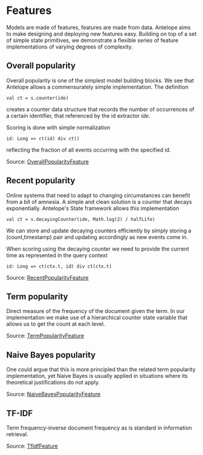 # Features #

Models are made of features, features are made from data. Antelope aims to make
designing and deploying new features easy. Building on top of a set of simple
state primitives, we demonstrate a flexible series of feature implementations
of varying degrees of complexity.

## Overall popularity ##

Overall popularity is one of the simplest model building blocks. We see that 
Antelope allows a commensurately simple implementation. The definition

    val ct = s.counter(ide)
    
creates a counter data structure that records the number of occurrences of a
certain identifier, that referenced by the id extractor *ide*.

Scoring is done with simple normalization

    id: Long => ct(id) div ct()

reflecting the fraction of all events occurring with the specified id.

Source: [OverallPopularityFeature](../antelope/src/main/scala/co/ifwe/antelope/feature/OverallPopularityFeature.scala)

## Recent popularity ##

Online systems that need to adapt to changing circumstances can benefit from a bit of
amnesia. A simple and clean solution is a counter that decays exponentially. Antelope's
State framework allows this implementation

    val ct = s.decayingCounter(ide, Math.log(2) / halfLife)
    
We can store and update decaying counters efficiently by simply storing a
(count,timestamp) pair and updating accordingly as new events come in.

When scoring using the decaying counter we need to provide the current time as
represented in the query context

    id: Long => ct(ctx.t, id) div ct(ctx.t)

Source: [RecentPopularityFeature](../antelope/src/main/scala/co/ifwe/antelope/feature/RecentPopularityFeature.scala)

## Term popularity ##

Direct measure of the frequency of the document given the term. In our implementation
we make use of a hierarchical counter state variable that allows us to get the count
at each level.

Source: [TermPopularityFeature](../antelope/src/main/scala/co/ifwe/antelope/feature/TermPopularityFeature.scala)

## Naive Bayes popularity ##

One could argue that this is more principled than the related term popularity
implementation, yet Naive Bayes is usually applied in situations where its
theoretical justifications do not apply.

Source: [NaiveBayesPopularityFeature](../antelope/src/main/scala/co/ifwe/antelope/feature/NaiveBayesPopularityFeature.scala)

## TF-IDF ##

Term frequency-inverse document frequency as is standard in information retrieval.

Source: [TfIdfFeature](../antelope/src/main/scala/co/ifwe/antelope/feature/TfIdfFeature.scala)
